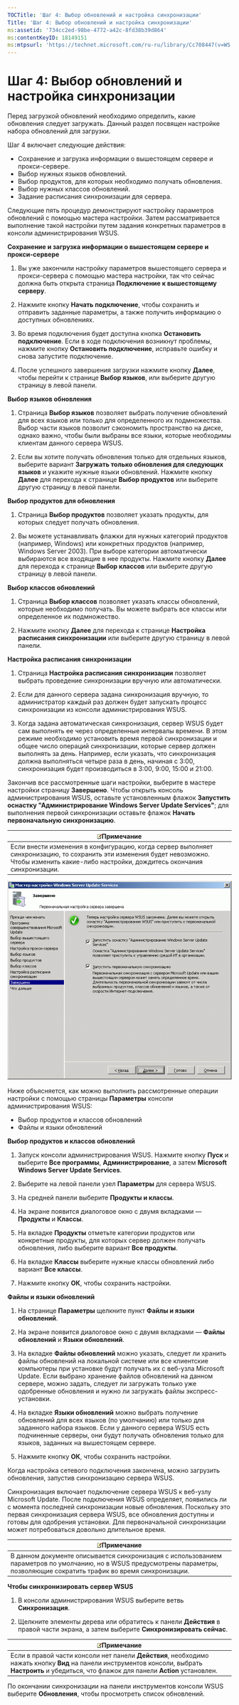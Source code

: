 ```yaml
---
TOCTitle: 'Шаг 4: Выбор обновлений и настройка синхронизации'
Title: 'Шаг 4: Выбор обновлений и настройка синхронизации'
ms:assetid: '734cc2ed-98be-4772-a42c-8fd38b39d864'
ms:contentKeyID: 18149151
ms:mtpsurl: 'https://technet.microsoft.com/ru-ru/library/Cc708447(v=WS.10)'
---
```


Шаг 4: Выбор обновлений и настройка синхронизации
=================================================

Перед загрузкой обновлений необходимо определить, какие обновления следует загружать. Данный раздел посвящен настройке набора обновлений для загрузки.

Шаг 4 включает следующие действия:

-   Сохранение и загрузка информации о вышестоящем сервере и прокси-сервере.
-   Выбор нужных языков обновлений.
-   Выбор продуктов, для которых необходимо получать обновления.
-   Выбор нужных классов обновлений.
-   Задание расписания синхронизации для сервера.

Следующие пять процедур демонстрируют настройку параметров обновлений с помощью мастера настройки. Затем рассматривается выполнение такой настройки путем задания конкретных параметров в консоли администрирования WSUS.

**Сохранение и загрузка информации о вышестоящем сервере и прокси-сервере**
1.  Вы уже закончили настройку параметров вышестоящего сервера и прокси-сервера с помощью мастера настройки, так что сейчас должна быть открыта страница **Подключение к вышестоящему серверу**.

2.  Нажмите кнопку **Начать подключение**, чтобы сохранить и отправить заданные параметры, а также получить информацию о доступных обновлениях.

3.  Во время подключения будет доступна кнопка **Остановить подключение**. Если в ходе подключения возникнут проблемы, нажмите кнопку **Остановить подключение**, исправьте ошибку и снова запустите подключение.

4.  После успешного завершения загрузки нажмите кнопку **Далее**, чтобы перейти к странице **Выбор языков**, или выберите другую страницу в левой панели.

**Выбор языков обновления**
1.  Страница **Выбор языков** позволяет выбрать получение обновлений для всех языков или только для определенного их подмножества. Выбор части языков позволит сэкономить пространство на диске, однако важно, чтобы были выбраны все языки, которые необходимы клиентам данного сервера WSUS.

2.  Если вы хотите получать обновления только для отдельных языков, выберите вариант **Загружать только обновления для следующих языков** и укажите нужные языки обновлений. Нажмите кнопку **Далее** для перехода к странице **Выбор продуктов** или выберите другую страницу в левой панели.

**Выбор продуктов для обновления**
1.  Страница **Выбор продуктов** позволяет указать продукты, для которых следует получать обновления.

2.  Вы можете устанавливать флажки для нужных категорий продуктов (например, Windows) или конкретных продуктов (например, Windows Server 2003). При выборе категории автоматически выбираются все входящие в нее продукты. Нажмите кнопку **Далее** для перехода к странице **Выбор классов** или выберите другую страницу в левой панели.

**Выбор классов обновлений**
1.  Страница **Выбор классов** позволяет указать классы обновлений, которые необходимо получать. Вы можете выбрать все классы или определенное их подмножество.

2.  Нажмите кнопку **Далее** для перехода к странице **Настройка расписания синхронизации** или выберите другую страницу в левой панели.

**Настройка расписания синхронизации**
1.  Страница **Настройка расписания синхронизации** позволяет выбрать проведение синхронизации вручную или автоматически.

2.  Если для данного сервера задана синхронизация вручную, то администратор каждый раз должен будет запускать процесс синхронизации из консоли администрирования WSUS.

3.  Когда задана автоматическая синхронизация, сервер WSUS будет сам выполнять ее через определенные интервалы времени. В этом режиме необходимо установить время первой синхронизации и общее число операций синхронизации, которые сервер должен выполнять за день. Например, если указать, что синхронизация должна выполняться четыре раза в день, начиная с 3:00, синхронизация будет производиться в 3:00, 9:00, 15:00 и 21:00.

Закончив все рассмотренные шаги настройки, выберите в мастере настройки страницу **Завершено**. Чтобы открыть консоль администрирования WSUS, оставьте установленным флажок **Запустить оснастку "Администрирование Windows Server Update Services"**; для выполнения первой синхронизации оставьте флажок **Начать первоначальную синхронизацию**.

| ![](/security-updates/images/Cc708447.note(WS.10).gif)Примечание                                                                                                                      |
|--------------------------------------------------------------------------------------------------------------------------------------------------------------------------------------------------|
| Если внести изменения в конфигурацию, когда сервер выполняет синхронизацию, то сохранить эти изменения будет невозможно. Чтобы изменить какие-либо настройки, дождитесь окончания синхронизации. |

![](/security-updates/images/Cc708447.3f774fd1-af87-47d8-8f50-a5d585687d70(WS.10).gif)

Ниже объясняется, как можно выполнить рассмотренные операции настройки с помощью страницы **Параметры** консоли администрирования WSUS:

-   Выбор продуктов и классов обновлений
-   Файлы и языки обновлений

**Выбор продуктов и классов обновлений**
1.  Запуск консоли администрирования WSUS. Нажмите кнопку **Пуск** и выберите **Все программы**, **Администрирование**, а затем **Microsoft Windows Server Update Services**.

2.  Выберите на левой панели узел **Параметры** для сервера WSUS.

3.  На средней панели выберите **Продукты и классы**.

4.  На экране появится диалоговое окно с двумя вкладками — **Продукты** и **Классы**.

5.  На вкладке **Продукты** отметьте категории продуктов или конкретные продукты, для которых сервер должен получать обновления, либо выберите вариант **Все продукты**.

6.  На вкладке **Классы** выберите нужные классы обновлений либо вариант **Все классы**.

7.  Нажмите кнопку **ОК**, чтобы сохранить настройки.

**Файлы и языки обновлений**
1.  На странице **Параметры** щелкните пункт **Файлы и языки обновлений**.

2.  На экране появится диалоговое окно с двумя вкладками — **Файлы обновлений** и **Языки обновлений**.

3.  На вкладке **Файлы обновлений** можно указать, следует ли хранить файлы обновлений на локальной системе или все клиентские компьютеры при установке будут получать их с веб-узла Microsoft Update. Если выбрано хранение файлов обновлений на данном сервере, можно задать, следует ли загружать только уже одобренные обновления и нужно ли загружать файлы экспресс-установки.

4.  На вкладке **Языки обновлений** можно выбрать получение обновлений для всех языков (по умолчанию) или только для заданного набора языков. Если у данного сервера WSUS есть подчиненные серверы, они будут получать обновления только для языков, заданных на вышестоящем сервере.

5.  Нажмите кнопку **ОК**, чтобы сохранить настройки.

Когда настройка сетевого подключения закончена, можно загрузить обновления, запустив синхронизацию сервера WSUS.

Синхронизация включает подключение сервера WSUS к веб-узлу Microsoft Update. После подключения WSUS определяет, появились ли с момента последней синхронизации новые обновления. Поскольку это первая синхронизация сервера WSUS, все обновления доступны и готовы для одобрения установки. Для первоначальной синхронизации может потребоваться довольно длительное время.

| ![](/security-updates/images/Cc708447.note(WS.10).gif)Примечание                                                                                                    |
|--------------------------------------------------------------------------------------------------------------------------------------------------------------------------------|
| В данном документе описывается синхронизация с использованием параметров по умолчанию, но в WSUS предусмотрены параметры, позволяющие сократить трафик во время синхронизации. |

**Чтобы синхронизировать сервер WSUS**
1.  В консоли администрирования WSUS выберите ветвь **Синхронизация**.

2.  Щелкните элементы дерева или обратитесь к панели **Действия** в правой части экрана, а затем выберите **Синхронизировать сейчас**.

| ![](/security-updates/images/Cc708447.note(WS.10).gif)Примечание                                                                                                                           |
|-------------------------------------------------------------------------------------------------------------------------------------------------------------------------------------------------------|
| Если в правой части консоли нет панели **Действия**, необходимо нажать кнопку **Вид** на панели инструментов консоли, выбрать **Настроить** и убедиться, что флажок для панели **Action** установлен. |

По окончании синхронизации на панели инструментов консоли WSUS выберите **Обновления**, чтобы просмотреть список обновлений.

